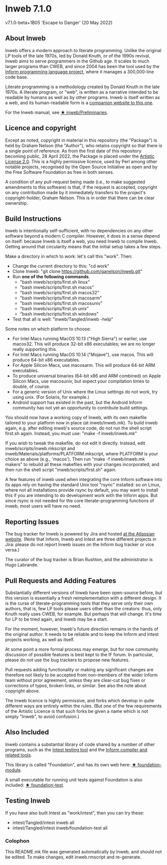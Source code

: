 # Inweb 7.1.0

v7.1.0-beta+1B05 'Escape to Danger' (20 May 2022)

## About Inweb

Inweb offers a modern approach to literate programming. Unlike the original
LP tools of the late 1970s, led by Donald Knuth, or of the 1990s revival,
Inweb aims to serve programmers in the Github age. It scales to much larger
programs than CWEB, and since 2004 has been the tool used by the
[Inform programming language project](https://github.com/ganelson/inform),
where it manages a 300,000-line code base.

Literate programming is a methodology created by Donald Knuth in the late
1970s. A literate program, or "web", is written as a narrative intended to
be readable by humans as well as by other programs. Inweb is itself written as
a web, and its human-readable form is a [companion website to this one](https://ganelson.github.io/inweb/index.html).

For the Inweb manual, see [&#9733;&nbsp;inweb/Preliminaries](https://ganelson.github.io/inweb/inweb/M-iti).

## Licence and copyright

Except as noted, copyright in material in this repository (the "Package") is
held by Graham Nelson (the "Author"), who retains copyright so that there is
a single point of reference. As from the first date of this repository
becoming public, 28 April 2022, the Package is placed under the
[Artistic License 2.0](https://opensource.org/licenses/Artistic-2.0).
This is a highly permissive licence, used by Perl among other notable projects,
recognised by the Open Source Initiative as open and by the Free Software
Foundation as free in both senses.

A condition of any pull-request being made (i.e., to make suggested amendments
to this software) is that, if the request is accepted, copyright on any contribution
made by it immediately transfers to the project's copyright-holder, Graham Nelson.
This is in order that there can be clear ownership.

## Build Instructions

Inweb is intentionally self-sufficient, with no dependencies on any other
software beyond a modern C compiler. However, it does in a sense depend on
itself: because Inweb is itself a web, you need Inweb to compile Inweb.
Getting around that circularity means that the initial setup takes a few steps.

Make a directory in which to work: let's call this "work". Then:

* Change the current directory to this: "cd work"
* Clone Inweb: "git clone https://github.com/ganelson/inweb.git"
* Run **one of the following commands**.
	* "bash inweb/scripts/first.sh linux"
	* "bash inweb/scripts/first.sh macos"
	* "bash inweb/scripts/first.sh macos32"
	* "bash inweb/scripts/first.sh macosarm"
	* "bash inweb/scripts/first.sh macosuniv"
	* "bash inweb/scripts/first.sh unix"
	* "bash inweb/scripts/first.sh windows"
* Test that all is well: "inweb/Tangled/inweb -help"

Some notes on which platform to choose:
* For Intel Macs running MacOS 10.13 ("High Sierra") or earlier, use macos32.
This will produce 32-bit x86 executables; we are no longer really supporting this.
* For Intel Macs running MacOS 10.14 ("Mojave"), use macos. This will produce
64-bit x86 executables.
* For Apple Silicon Macs, use macosarm. This will produce 64-bit ARM executables.
* To produce universal binaries (64-bit x86 and ARM combined) on Apple Silicon
Macs, use macosuniv, but expect your compilation times to double, of course.
* For a generic version of Unix where the Linux settings do not work, try using
unix. (For Solaris, for example.)
* Android support has existed in the past, but the Android Inform community
has not yet an opportunity to contribute build settings.

You should now have a working copy of Inweb, with its own makefile tailored
to your platform now in place (at inweb/inweb.mk). To build inweb again, e.g.
after editing inweb's source code, do not run the shell script first.sh again.
Instead, you must use: "make -f inweb/inweb.mk"

If you wish to tweak the makefile, do not edit it directly. Instead,
edit inweb/scripts/inweb.mkscript and inweb/Materials/platforms/PLATFORM.mkscript,
where PLATFORM is your choice as above (e.g., 'macos'). Then run "make -f inweb/inweb.mk makers"
to rebuild all these makefiles with your changes incorporated; and then run
the shell script "inweb/scripts/first.sh" again.

A few features of inweb used when integrating the core Inform software into its
apps rely on having the standard Unix tool "rsync" installed: so on Linux, where
not all installations provide rsync by default, you may want to install this if
you are intending to do development work with the Inform apps. But since rsync
is not needed for the core literate-programming functions of inweb, most users
will have no need.

## Reporting Issues

The bug tracker for Inweb is powered by Jira and hosted
[at the Atlassian website](https://inform7.atlassian.net/jira/software/c/projects/INWEB/issues).
(Note that Inform, Inweb and Intest are three different projects in Jira: please
do not report Inweb issues on the Inform bug tracker or vice versa.)

The curator of the bug tracker is Brian Rushton, and the administrator is
Hugo Labrande.

## Pull Requests and Adding Features

Substantially different versions of Inweb have been open-source before, but this
version is essentially a fresh reimplementation with a different design. It is
the curse of literate-programming tools that they serve only their own authors,
that is, few LP tools please users other than the creators: thus, only Knuth
really uses CWEB, for example. But perhaps that will change. It's time for LP
to be tried again, and Inweb may be a start.

For the moment, however, Inweb's future direction remains in the hands of the
original author. It needs to be reliable and to keep the Inform and Intest projects
working, as well as itself.

At some point a more formal process may emerge, but for now community discussion
of possible features is best kept to the IF forum. In particular, please do not
use the bug trackers to propose new features.

Pull requests adding functionality or making any significant changes are therefore
not likely to be accepted from non-members of the wider Inform team without prior
agreement, unless they are clear-cut bug fixes or corrections of typos, broken
links, or similar. See also the note about copyright above.

The Inweb licence is highly permissive, and forks which develop in quite different
ways are entirely within the rules. (But one of the few requirements of the
Artistic Licence is that such forks be given a name which is not simply "Inweb",
to avoid confusion.)

## Also Included

Inweb contains a substantial library of code shared by a number of other
programs, such as the [Intest testing tool](https://github.com/ganelson/intest)
and the [Inform compiler and related tools](https://github.com/ganelson/inform).

This library is called "Foundation", and has its own web
here: [&#9733;&nbsp;foundation-module](https://ganelson.github.io/inweb/foundation-module/index.html).

A small executable for running unit tests against Foundation is also included:
[&#9733;&nbsp;foundation-test](https://ganelson.github.io/inweb/foundation-test/index.html).

## Testing Inweb

If you have also built Intest as "work/intest", then you can try these:

* intest/Tangled/intest inweb all
* intest/Tangled/intest inweb/foundation-test all

### Colophon

This README.mk file was generated automatically by Inweb, and should not
be edited. To make changes, edit inweb.rmscript and re-generate.

